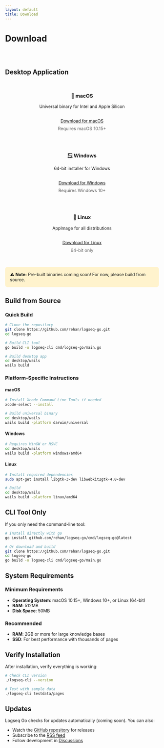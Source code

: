 ```yaml
---
layout: default
title: Download
---
```


# Download

<div class="container" style="padding: 2rem 0;">

## Desktop Application

<div style="display: grid; grid-template-columns: repeat(auto-fit, minmax(300px, 1fr)); gap: 2rem; margin: 2rem 0;">
  <div class="feature-card" style="text-align: center;">
    <h3>🍎 macOS</h3>
    <p>Universal binary for Intel and Apple Silicon</p>
    <a href="#" class="btn btn-primary" style="display: inline-block; margin-top: 1rem;">Download for macOS</a>
    <p style="font-size: 0.9rem; color: #666; margin-top: 0.5rem;">Requires macOS 10.15+</p>
  </div>
  
  <div class="feature-card" style="text-align: center;">
    <h3>🪟 Windows</h3>
    <p>64-bit installer for Windows</p>
    <a href="#" class="btn btn-primary" style="display: inline-block; margin-top: 1rem;">Download for Windows</a>
    <p style="font-size: 0.9rem; color: #666; margin-top: 0.5rem;">Requires Windows 10+</p>
  </div>
  
  <div class="feature-card" style="text-align: center;">
    <h3>🐧 Linux</h3>
    <p>AppImage for all distributions</p>
    <a href="#" class="btn btn-primary" style="display: inline-block; margin-top: 1rem;">Download for Linux</a>
    <p style="font-size: 0.9rem; color: #666; margin-top: 0.5rem;">64-bit only</p>
  </div>
</div>

<div style="background-color: #fff3cd; padding: 1rem; border-radius: 8px; margin: 2rem 0;">
  <strong>⚠️ Note:</strong> Pre-built binaries coming soon! For now, please build from source.
</div>

## Build from Source

### Quick Build

```bash
# Clone the repository
git clone https://github.com/rehan/logseq-go.git
cd logseq-go

# Build CLI tool
go build -o logseq-cli cmd/logseq-go/main.go

# Build desktop app
cd desktop/wails
wails build
```

### Platform-Specific Instructions

#### macOS
```bash
# Install Xcode Command Line Tools if needed
xcode-select --install

# Build universal binary
cd desktop/wails
wails build -platform darwin/universal
```

#### Windows
```bash
# Requires MinGW or MSVC
cd desktop/wails
wails build -platform windows/amd64
```

#### Linux
```bash
# Install required dependencies
sudo apt-get install libgtk-3-dev libwebkit2gtk-4.0-dev

# Build
cd desktop/wails
wails build -platform linux/amd64
```

## CLI Tool Only

If you only need the command-line tool:

```bash
# Install directly with go
go install github.com/rehan/logseq-go/cmd/logseq-go@latest

# Or download and build
git clone https://github.com/rehan/logseq-go.git
cd logseq-go
go build -o logseq-cli cmd/logseq-go/main.go
```

## System Requirements

### Minimum Requirements
- **Operating System**: macOS 10.15+, Windows 10+, or Linux (64-bit)
- **RAM**: 512MB
- **Disk Space**: 50MB

### Recommended
- **RAM**: 2GB or more for large knowledge bases
- **SSD**: For best performance with thousands of pages

## Verify Installation

After installation, verify everything is working:

```bash
# Check CLI version
./logseq-cli --version

# Test with sample data
./logseq-cli testdata/pages
```

## Updates

Logseq Go checks for updates automatically (coming soon). You can also:
- Watch the [GitHub repository](https://github.com/rehan/logseq-go) for releases
- Subscribe to the [RSS feed](/feed.xml)
- Follow development in [Discussions](https://github.com/rehan/logseq-go/discussions)

</div>